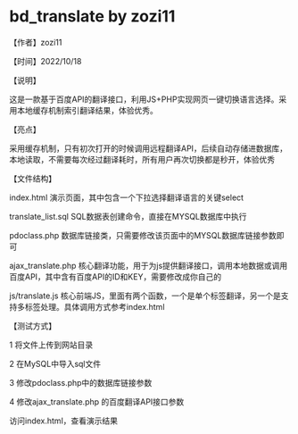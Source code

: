 # bd_translate by zozi11

【作者】zozi11

【时间】2022/10/18

【说明】

这是一款基于百度API的翻译接口，利用JS+PHP实现网页一键切换语言选择。采用本地缓存机制索引翻译结果，体验优秀。




【亮点】

采用缓存机制，只有初次打开的时候调用远程翻译API，后续自动存储进数据库，本地读取，不需要每次经过翻译耗时，所有用户再次切换都是秒开，体验优秀




【文件结构】

index.html 演示页面，其中包含一个下拉选择翻译语言的关键select

translate_list.sql SQL数据表创建命令，直接在MYSQL数据库中执行

pdoclass.php 数据库链接类，只需要修改该页面中的MYSQL数据库链接参数即可

ajax_translate.php 核心翻译功能，用于为js提供翻译接口，调用本地数据或调用百度API，其中含有百度API的ID和KEY，需要修改成你自己的

js/translate.js 核心前端JS，里面有两个函数，一个是单个标签翻译，另一个是支持多标签处理。具体调用方式参考index.html




【测试方式】

1 将文件上传到网站目录

2 在MySQL中导入sql文件

3 修改pdoclass.php中的数据库链接参数

4 修改ajax_translate.php 的百度翻译API接口参数

访问index.html，查看演示结果

